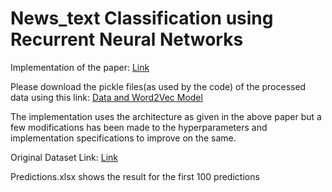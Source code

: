 # News_text Classification using Recurrent Neural Networks

Implementation of the paper: [Link](https://arxiv.org/abs/1909.13077)

Please download the pickle files(as used by the code) of the processed data using this link: [Data and Word2Vec Model](https://drive.google.com/drive/folders/1esbt0Z3nCl-Tu6Cp9JMIY-6-eH85v4PR?usp=sharing)

The implementation uses the architecture as given in the above paper but a few modifications has been made to the hyperparameters and implementation specifications to improve on the same. 

Original Dataset Link: [Link](http://qwone.com/~jason/20Newsgroups/)

Predictions.xlsx shows the result for the first 100 predictions
